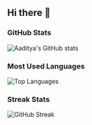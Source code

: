 ## Hi there 👋

### GitHub Stats
![Aaditya's GitHub stats](https://github-readme-stats.vercel.app/api?username=Aaditya-ops-cpu&show_icons=true&theme=radical)

### Most Used Languages
![Top Languages](https://github-readme-stats.vercel.app/api/top-langs/?username=Aaditya-ops-cpu&layout=compact&theme=radical)

### Streak Stats
![GitHub Streak](https://github-readme-streak-stats.herokuapp.com/?user=Aaditya-ops-cpu&theme=radical)
